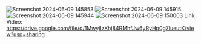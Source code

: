 ![Screenshot 2024-06-09 145853](https://github.com/SimonHutapea/ProyekAkhir_AP6/assets/162656586/dd9b79e4-b618-4641-a10e-997176e94574)
![Screenshot 2024-06-09 145915](https://github.com/SimonHutapea/ProyekAkhir_AP6/assets/162656586/b8f43d53-5f70-4811-9928-1cd3a2502dd2)
![Screenshot 2024-06-09 145944](https://github.com/SimonHutapea/ProyekAkhir_AP6/assets/162656586/248329d5-97ef-4254-bdf7-3fcd527997bd)
![Screenshot 2024-06-09 150003](https://github.com/SimonHutapea/ProyekAkhir_AP6/assets/162656586/37ed9fa1-54ec-462e-b47d-29769d400bd0)
Link Video: https://drive.google.com/file/d/1MwyjlzKhj84RMhfJw6yRyHp0g7lueutK/view?usp=sharing

